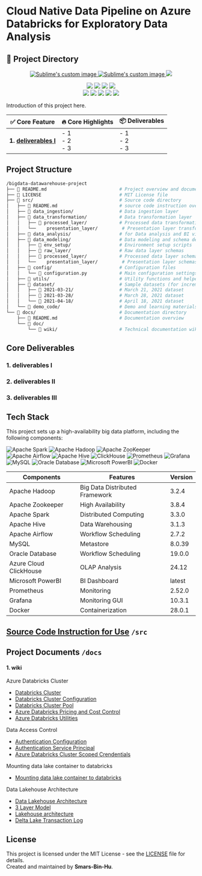 # Cloud Native Data Pipeline on Azure Databricks for Exploratory Data Analysis

## 📁 Project Directory
<p align="center">
  <a href="https://github.com/Smars-Bin-Hu/EComDWH-BatchDataProcessingPlatform/blob/main/src/README/quick-start.md">
      <img src="https://img.shields.io/badge/project-🚀quick_start-blue?style=for-the-badge&logo=github" alt="Sublime's custom image"/>
  </a>
  <a href="https://github.com/Smars-Bin-Hu/EComDWH-Pipeline/tree/main/src">
      <img src="https://img.shields.io/badge/project-source_code-green?style=for-the-badge&logo=github" alt="Sublime's custom image"/>
  </a>
  <a href="https://github.com/Smars-Bin-Hu/EComDWH-BatchDataProcessingPlatform/wiki">
      <img src="https://img.shields.io/badge/project-all%20documents-red?style=for-the-badge&logo=github" image"/>
   </a>
</p>

<p align="center">
  <img src="https://img.shields.io/badge/python-3.12.9-blue?style=plastic&logo=python&logoColor=yellow&logoSize=auto&color=blue"/>
  <img src="https://img.shields.io/badge/apache_spark-3.3.0-blue?style=plastic&logo=apachespark&logoSize=auto&color=white"/>
  <img src="https://img.shields.io/badge/apache_hadoop-3.2.4-blue?style=plastic&logo=apachehadoop&logoColor=yellow&logoSize=auto&color=blue"/>
  <img src="https://img.shields.io/badge/apache_hive-3.1.3-blue?style=plastic&logo=apachehive&logoColor=yellow&logoSize=auto&color=yellow"/>
  <br>
  <img src="https://img.shields.io/badge/apache_zookeeper-3.8.4-79bb2e?style=plastic&color=79bb2e"/>
  <img src="https://img.shields.io/badge/mysql-8.0.39-blue?style=plastic&logo=mysql&logoColor=blue&logoSize=auto&color=blue"/>
  <img src="https://img.shields.io/badge/clickhouse-24.12-FFCC01?style=plastic&logo=clickhouse&logoColor=yellow&logoSize=auto&color=FFCC01"/>
  <img src="https://img.shields.io/badge/Prometheus-2.52.0-f2f2e8?style=plastic&logo=prometheus&logoColor=red&logoSize=auto&color=white"/>
  <img src="https://img.shields.io/badge/Grafana-10.3.1-f2f2e8?style=plastic&logo=Grafana&logoColor=red&logoSize=auto&color=white"/>
</p>

Introduction of this project here.

| ✅ Core Feature | 🔥 Core Highlights | 📦 Deliverables |
|-----------|------------------|---------------|
| **1. [deliverables I](link)** | - 1 <br> - 2 <br> - 3 | - 1 <br> - 2 <br> - 3 |

## Project Structure

```bash
/bigdata-datawarehouse-project
├── 📄 README.md                           # Project overview and documentation links
├── 📄 LICENSE                             # MIT License file
├── 📁 src/                                # Source code directory
│   ├── 📁 README.md                       # source code instruction overview
│   ├── 📁 data_ingestion/                 # Data ingestion layer
│   ├── 📁 data_transformation/            # Data transformation layer
│   │   ├── 📁 processed_layer/            # Processed data transformations
│   │   └──    presentation_layer/         # Presentation layer transformations
│   ├── 📁 data_analysis/                  # for Data analysis and BI visualization
│   ├── 📁 data_modeling/                  # Data modeling and schema design
│   │   ├── 📁 env_setup/                  # Environment setup scripts
│   │   ├── 📁 raw_layer/                  # Raw data layer schemas
│   │   ├── 📁 processed_layer/            # Processed data layer schemas
│   │   └──    presentation_layer/         # Presentation layer schemas
│   ├── 📁 config/                         # Configuration files
│   │   └── 📄 configuration.py            # Main configuration settings
│   ├── 📁 utils/                          # Utility functions and helpers
│   ├── 📁 dataset/                        # Sample datasets (for incremental load)
│   │   ├── 📁 2021-03-21/                 # March 21, 2021 dataset
│   │   ├── 📁 2021-03-28/                 # March 28, 2021 dataset
│   │   └── 📁 2021-04-18/                 # April 18, 2021 dataset
│   └── 📁 demo_code/                      # Demo and learning materials
└── 📁 docs/                               # Documentation directory
    ├── 📄 README.md                       # Documentation overview
    └── 📁 doc/
        └── 📁 wiki/                       # Technical documentation wiki
```

## Core Deliverables

### 1. deliverables I
### 2. deliverables II
### 3. deliverables III

## Tech Stack

This project sets up a high-availability big data platform, including the following components:

![Apache Spark](https://img.shields.io/badge/Spark-FDEE21?style=for-the-badge&logo=apachespark&logoColor=black) 	![Apache Hadoop](https://img.shields.io/badge/Hadoop-66CCFF?style=for-the-badge&logo=apachehadoop&logoColor=black) ![Apache ZooKeeper](https://img.shields.io/badge/Zookeeper-8e8c3a?style=for-the-badge&color=8e8c3a) ![Apache Airflow](https://img.shields.io/badge/Airflow-017CEE?style=for-the-badge&logo=apacheairflow&logoColor=white) ![Apache Hive](https://img.shields.io/badge/Hive-FDEE21?style=for-the-badge&logo=apachehive&logoColor=black)  ![ClickHouse](https://img.shields.io/badge/ClickHouse-FFCC01?style=for-the-badge&logo=clickhouse&logoColor=white) ![Prometheus](https://img.shields.io/badge/Prometheus-f2f2e8?style=for-the-badge&logo=prometheus&color=f2f2e8) ![Grafana](https://img.shields.io/badge/Grafana-252523?style=for-the-badge&logo=grafana&color=252523)  ![MySQL](https://img.shields.io/badge/MySQL-blue?style=for-the-badge&logo=mysql&logoColor=yellow&color=blue) ![Oracle Database](https://img.shields.io/badge/Oracle_Database-red?style=for-the-badge&color=red) ![Microsoft PowerBI](https://img.shields.io/badge/Microsoft_PowerBI-pink?style=for-the-badge&color=pink) 
![Docker](https://img.shields.io/badge/docker-%230db7ed.svg?style=for-the-badge&logo=docker&logoColor=white) 

| Components             | Features                       | Version |
|------------------------|--------------------------------|---------|
| Apache Hadoop          | Big Data Distributed Framework | 3.2.4   |
| Apache Zookeeper       | High Availability              | 3.8.4   |
| Apache Spark           | Distributed Computing          | 3.3.0   |
| Apache Hive            | Data Warehousing               | 3.1.3   |
| Apache Airflow         | Workflow Scheduling            | 2.7.2   |
| MySQL                  | Metastore                      | 8.0.39  |
| Oracle Database        | Workflow Scheduling            | 19.0.0  |
| Azure Cloud ClickHouse | OLAP Analysis                  | 24.12   |
| Microsoft PowerBI      | BI Dashboard                   | latest  |
| Prometheus             | Monitoring                     | 2.52.0  |
| Grafana                | Monitoring GUI                 | 10.3.1  |
| Docker                 | Containerization               | 28.0.1  |

## [Source Code Instruction for Use](./src/README.md) `/src`

## Project Documents `/docs`

#### 1. wiki

Azure Databricks Cluster

- [Databricks Cluster](./docs/doc/wiki/databricks-cluster.md)
- [Databricks Cluster Configuration](./docs/doc/wiki/databricks-cluster-configuration.md)
- [Databricks Cluster Pool](./docs/doc/wiki/azure-databricks-cluster-pool.md)
- [Azure Databricks Pricing and Cost Control](./docs/doc/wiki/azure-databricks-pricing-calc.md)
- [Azure Databricks Utilities](./docs/doc/wiki/databricks-utilities.md)

Data Access Control

- [Authentication Configuration](./docs/doc/wiki/azure-databricks-authentication-configuration.md)
- [Authentication Service Principal](./docs/doc/wiki/azure-databricks-authentication-service-principal.md)
- [Azure Databricks Cluster Scoped Crendentials](./docs/doc/wiki/azure-databricks-cluster-scoped-credentials.md)

Mounting data lake container to databricks

- [Mounting data lake container to databricks](./docs/doc/wiki/mounting-data-lake-container-to-databricks.md)

Data Lakehouse Architecture

- [Data Lakehouse Architecture](./docs/doc/wiki/data-lakehouse-architecture.md)
- [3 Layer Model](./docs/doc/wiki/lakehouse-3-layers-model.md)
- [Lakehouse architecture](./docs/doc/wiki/solution-architecture.md)
- [Delta Lake Transaction Log](./docs/doc/wiki/delta-lake-transcation-log.md)

## License

This project is licensed under the MIT License - see the [LICENSE](./LICENSE) file for details.  
Created and maintained by **Smars-Bin-Hu**.
